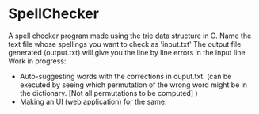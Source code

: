 # SpellChecker
A spell checker program made using the trie data structure in C. 
Name the text file whose spellings you want to check as 'input.txt'
The output file generated (output.txt) will give you the line by line errors in the input line.
Work in progress:
  - Auto-suggesting words with the corrections in ouput.txt. (can be executed by seeing which permutation of the wrong word might be in
    the dictionary. [Not all permutations to be computed] )
  - Making an UI (web application) for the same.
  
